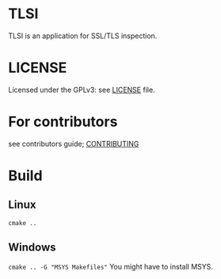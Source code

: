 # TLSI
TLSI is an application for SSL/TLS inspection.

# LICENSE
Licensed under the GPLv3: see [LICENSE](./LICENSE) file.

# For contributors
see contributors guide; [CONTRIBUTING](./CONTRIBUTING.md)

# Build
## Linux
`cmake ..`
## Windows
`cmake .. -G "MSYS Makefiles"`
You might have to install MSYS.